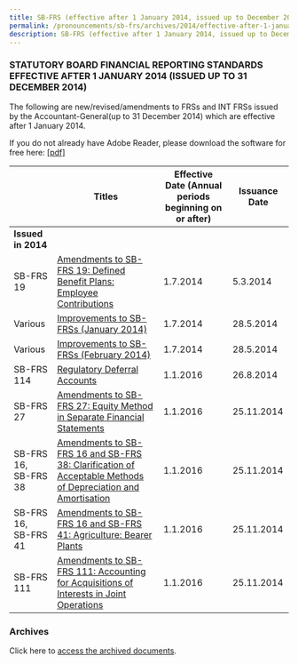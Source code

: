 ```yaml
---
title: SB-FRS (effective after 1 January 2014, issued up to December 2014)
permalink: /pronouncements/sb-frs/archives/2014/effective-after-1-january-2014-issued-up-to-december-2014/
description: SB-FRS (effective after 1 January 2014, issued up to December 2014)
---
```

### STATUTORY BOARD FINANCIAL REPORTING STANDARDS EFFECTIVE AFTER 1 JANUARY 2014 (ISSUED UP TO 31 DECEMBER 2014)

The following are new/revised/amendments to FRSs and INT FRSs issued by the Accountant-General(up to 31 December 2014) which are effective after 1 January 2014.

If you do not already have Adobe Reader, please download the software for free here: [\[pdf\]](http://www.adobe.com/products/acrobat/readstep2.html)

|  | Titles | Effective Date (Annual periods beginning on or after) | Issuance Date |
| -------- | -------- | -------- | -------- |
| **Issued in 2014** |  |  |  |
| SB-FRS 19 | [Amendments to SB-FRS 19: Defined Benefit Plans: Employee Contributions](/files/Docs/Default%20Source/Sb%20Frs/Aft%201%20Jan%202014%20to%20Dec%202014/amendments_to_sb-frs_19.pdf) | 1.7.2014 | 5.3.2014 |
| Various | [Improvements to SB-FRSs (January 2014)](/files/Docs/Default%20Source/Sb%20Frs/Aft%201%20Jan%202014%20to%20Dec%202014/improvements_to_sb-frss_(january_2014).pdf) | 1.7.2014 | 28.5.2014 |
| Various | [Improvements to SB-FRSs (February 2014)](/files/Docs/Default%20Source/Sb%20Frs/Aft%201%20Jan%202014%20to%20Dec%202014/improvements_to_sb-frss_(february_2014).pdf) | 1.7.2014 | 28.5.2014 |
| SB-FRS 114 | [Regulatory Deferral Accounts](/files/Docs/Default%20Source/Sb%20Frs/Aft%201%20Jan%202014%20to%20Dec%202014/sb-frs-114.pdf) | 1.1.2016 | 26.8.2014 |
| SB-FRS 27 | [Amendments to SB-FRS 27: Equity Method in Separate Financial Statements](/files/Docs/Default%20Source/Sb%20Frs/Aft%201%20Jan%202014%20to%20Dec%202014/amendments_to_sb-frs_27_(nov_2014).pdf) | 1.1.2016 | 25.11.2014 |
| SB-FRS 16,<br>SB-FRS 38 | [Amendments to SB-FRS 16 and SB-FRS 38: Clarification of Acceptable Methods of Depreciation and Amortisation](/files/Docs/Default%20Source/Sb%20Frs/Aft%201%20Jan%202014%20to%20Dec%202014/amendments_to_sb-frs_16_and_sb-frs_38_(nov_2014).pdf) | 1.1.2016 | 25.11.2014 |
| SB-FRS 16,<br>SB-FRS 41 | [Amendments to SB-FRS 16 and SB-FRS 41: Agriculture: Bearer Plants](/files/Docs/Default%20Source/Sb%20Frs/Aft%201%20Jan%202014%20to%20Dec%202014/amendments_to_sb-frs_16_and_sb-frs_41_(nov_2014).pdf) | 1.1.2016 | 25.11.2014 |
| SB-FRS 111 | [Amendments to SB-FRS 111: Accounting for Acquisitions of Interests in Joint Operations](/files/Docs/Default%20Source/Sb%20Frs/Aft%201%20Jan%202014%20to%20Dec%202014/amendments_to_sb-frs_111_(nov_2014).pdf) | 1.1.2016 | 25.11.2014 |

### Archives 

Click here to [access the archived documents](/pronouncements/sb-frs/archives/).